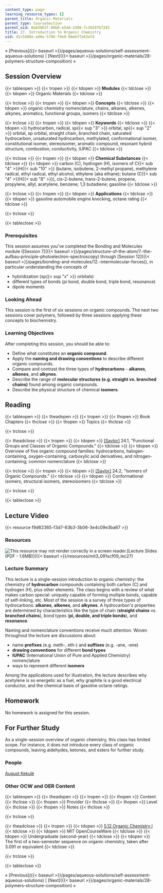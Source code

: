 ```yaml
---
content_type: page
learning_resource_types: []
parent_title: Organic Materials
parent_type: CourseSection
parent_uid: 0ab5962f-08b0-e5dd-2488-7c3659767245
title: 27. Introduction to Organic Chemistry
uid: d1c5400e-ad6e-5796-fde9-b0ebffa63afd
---
```


« [Previous]({{< baseurl >}}/pages/aqueous-solutions/self-assessment-aqueous-solutions) | [Next]({{< baseurl >}}/pages/organic-materials/28-polymers-structure-composition) »

Session Overview
----------------

{{< tableopen >}}
{{< tropen >}}
{{< tdopen >}}
**Modules**
{{< tdclose >}}
{{< tdopen >}}
Organic Materials
{{< tdclose >}}

{{< trclose >}}
{{< tropen >}}
{{< tdopen >}}
**Concepts**
{{< tdclose >}}
{{< tdopen >}}
organic chemistry nomenclature, chains, alkanes, alkenes, alkynes, aromatics, functional groups, isomers
{{< tdclose >}}

{{< trclose >}}
{{< tropen >}}
{{< tdopen >}}
**Keywords**
{{< tdclose >}}
{{< tdopen >}}
hydrocarbon, radical, sp{{< sup "3" >}} orbital, sp{{< sup "2" >}} orbital, sp orbital, straight chain, branched chain, saturated hydrocarbon, unsaturated hydrocarbon, methylated, conformational isomer, constitutional isomer, stereoisomer, aromatic compound, resonant hybrid structure, combustion, conductivity, IUPAC
{{< tdclose >}}

{{< trclose >}}
{{< tropen >}}
{{< tdopen >}}
**Chemical Substances**
{{< tdclose >}}
{{< tdopen >}}
carbon (C), hydrogen (H), isomers of C{{< sub "4" >}}H{{< sub "10" >}} (butane, isobutene, 2-methyl propane), methylene radical, ethyl radical, ethyl alcohol, ethylene (aka ethane); butane (C{{< sub "4" >}}H{{< sub "8" >}}), cis-2-butene, trans-2-butene, propene, propylene, allyl, acetylene, benzene; 1,3 butadiene; gasoline
{{< tdclose >}}

{{< trclose >}}
{{< tropen >}}
{{< tdopen >}}
**Applications**
{{< tdclose >}}
{{< tdopen >}}
gasoline automobile engine knocking, octane rating
{{< tdclose >}}

{{< trclose >}}

{{< tableclose >}}

### Prerequisites

This session assumes you've completed the Bonding and Molecules module ([Session 7]({{< baseurl >}}/pages/structure-of-the-atom/7.-the-aufbau-principle-photoelectron-spectroscopy) through [Session 12]({{< baseurl >}}/pages/bonding-and-molecules/12.-intermolecular-forces)), in particular understanding the concepts of

*   hybridization (sp{{< sup "x" >}} orbitals)
*   different types of bonds (pi bond, double bond, triple bond, resonance)
*   dipole moments

### Looking Ahead

This session is the first of six sessions on organic compounds. The next two sessions cover polymers, followed by three sessions applying these concepts to biochemistry.

### Learning Objectives

After completing this session, you should be able to:

*   Define what constitutes an **organic compound**.
*   Apply the **naming and drawing conventions** to describe different organic compounds.
*   Compare and contrast the three types of **hydrocarbons** \- **alkanes**, **alkenes**, and **alkynes**.
*   Describe the range of **molecular structures (e.g. straight vs. branched chains)** found among organic compounds.
*   Describe the physical structure of chemical **isomers**.

Reading
-------

{{< tableopen >}}
{{< theadopen >}}
{{< tropen >}}
{{< thopen >}}
Book Chapters
{{< thclose >}}
{{< thopen >}}
Topics
{{< thclose >}}

{{< trclose >}}

{{< theadclose >}}
{{< tropen >}}
{{< tdopen >}}
[\[Saylor\]](https://saylordotorg.github.io/text_general-chemistry-principles-patterns-and-applications-v1.0/s28-01-functional-groups-and-classes-.html) 24.1, "Functional Groups and Classes of Organic Compounds."
{{< tdclose >}}
{{< tdopen >}}
Overview of five organic compound families: hydrocarbons, halogen-containing, oxygen-containing, carboxylic acid derivatives, and nitrogen-containing; common nomenclature
{{< tdclose >}}

{{< trclose >}}
{{< tropen >}}
{{< tdopen >}}
[\[Saylor\]](https://saylordotorg.github.io/text_general-chemistry-principles-patterns-and-applications-v1.0/s28-02-isomers-of-organic-compounds.html) 24.2, "Isomers of Organic Compounds."
{{< tdclose >}}
{{< tdopen >}}
Conformational isomers, structural isomers, stereoisomers
{{< tdclose >}}

{{< trclose >}}

{{< tableclose >}}

Lecture Video
-------------

{{< resource f9d62365-f3d7-63b3-3b06-3e4c09e3ba67 >}}

### Resources

![This resource may not render correctly in a screen reader.](/images/inacessible.gif)[Lecture Slides (PDF - 1.6MB)]({{< baseurl >}}/resources/mit3_091scf09_lec27)

### Lecture Summary

This lecture is a single-session introduction to organic chemistry: the chemistry of **hydrocarbon** compounds containing both carbon (C) and hydrogen (H), plus other elements. The class begins with a review of what makes carbon special: uniquely capable of forming multiple bonds, capable of self-linking, etc. Most of the session is a survey of three types of hydrocarbons: **alkanes**, **alkenes**, and **alkynes**. A hydrocarbon's properties are determined by characteristics like the type of chain (**straight chains** vs. **branched chains**), bond types (**pi, double, and triple bonds**), and **resonance**.

Naming and nomenclature conventions receive much attention. Woven throughout the lecture are discussions about:

*   name **prefixes** (e.g. meth-, eth-) and **suffixes** (e.g. -ane, -ene)
*   **drawing conventions** for different **bond types**
*   **IUPAC** (International Union of Pure and Applied Chemistry) nomenclature
*   ways to represent different **isomers**

Among the applications used for illustration, the lecture describes why acetylene is so energetic as a fuel, why graphite is a good electrical conductor, and the chemical basis of gasoline octane ratings.

Homework
--------

No homework is assigned for this session.

For Further Study
-----------------

As a single-session overview of organic chemistry, this class has limited scope. For instance, it does not introduce every class of organic compounds, leaving aldehydes, ketones, and esters for further study.

### People

[August Kekulé](http://en.wikipedia.org/wiki/Friedrich_August_Kekul%C3%A9_von_Stradonitz)

### Other OCW and OER Content

{{< tableopen >}}
{{< theadopen >}}
{{< tropen >}}
{{< thopen >}}
Content
{{< thclose >}}
{{< thopen >}}
Provider
{{< thclose >}}
{{< thopen >}}
Level
{{< thclose >}}
{{< thopen >}}
Notes
{{< thclose >}}

{{< trclose >}}

{{< theadclose >}}
{{< tropen >}}
{{< tdopen >}}
[5.12 Organic Chemistry I](/courses/5-12-organic-chemistry-i-spring-2005)
{{< tdclose >}}
{{< tdopen >}}
MIT OpenCourseWare
{{< tdclose >}}
{{< tdopen >}}
Undergraduate (second-year)
{{< tdclose >}}
{{< tdopen >}}
The first of a two-semester sequence on organic chemistry, taken after 3.091 or equivalent
{{< tdclose >}}

{{< trclose >}}

{{< tableclose >}}

« [Previous]({{< baseurl >}}/pages/aqueous-solutions/self-assessment-aqueous-solutions) | [Next]({{< baseurl >}}/pages/organic-materials/28-polymers-structure-composition) »